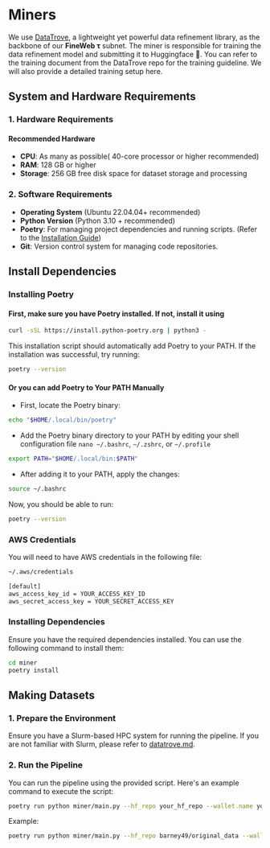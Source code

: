 # Miners

We use [DataTrove](https://github.com/huggingface/datatrove), a lightweight yet powerful data refinement library, as the backbone of our **FineWeb τ** subnet. The miner is responsible for training the data refinement model and submitting it to Huggingface 🤗. You can refer to the training document from the DataTrove repo for the training guideline. We will also provide a detailed training setup here.

## System and Hardware Requirements

### 1. **Hardware Requirements**

#### Recommended Hardware

- **CPU**: As many as possible( 40-core processor or higher recommended)
- **RAM**: 128 GB or higher
- **Storage**: 256 GB free disk space for dataset storage and processing

### 2. **Software Requirements**

- **Operating System** (Ubuntu 22.04.04+ recommended)
- **Python Version** (Python 3.10 + recommended)
- **Poetry**: For managing project dependencies and running scripts. (Refer to the [Installation Guide](#installing-poetry))
- **Git**: Version control system for managing code repositories.

## Install Dependencies

### Installing Poetry

#### First, make sure you have Poetry installed. If not, install it using

```bash
curl -sSL https://install.python-poetry.org | python3 -
```

This installation script should automatically add Poetry to your PATH. If the installation was successful, try running:

```bash
poetry --version
```

#### Or you can add Poetry to Your PATH Manually

- First, locate the Poetry binary:

```bash
echo "$HOME/.local/bin/poetry"
```

- Add the Poetry binary directory to your PATH by editing your shell configuration file `nano ~/.bashrc`, `~/.zshrc`, or `~/.profile`

```bash
export PATH="$HOME/.local/bin:$PATH"
```

- After adding it to your PATH, apply the changes:

```bash
source ~/.bashrc
```

Now, you should be able to run:

```bash
poetry --version
```

### AWS Credentials

You will need to have AWS credentials in the following file:

```bash
~/.aws/credentials
```

```bash
[default]
aws_access_key_id = YOUR_ACCESS_KEY_ID
aws_secret_access_key = YOUR_SECRET_ACCESS_KEY
```

### Installing Dependencies

Ensure you have the required dependencies installed. You can use the following command to install them:

```bash
cd miner
poetry install
```

## Making Datasets

### 1. Prepare the Environment

Ensure you have a Slurm-based HPC system for running the pipeline.
If you are not familiar with Slurm, please refer to [datatrove.md](datatrove.md).

### 2. Run the Pipeline

You can run the pipeline using the provided script. Here's an example command to execute the script:

```bash
poetry run python miner/main.py --hf_repo your_hf_repo --wallet.name your_wallet_name --wallet.hotkey your_wallet_hotkey [--total_tasks total_task] [--cpus_per_task your_cpus_number] [--limit limit_per_task]
```

Example:

```bash
poetry run python miner/main.py --hf_repo barney49/original_data --wallet.name miner1 --wallet.hotkey miner1 --total_tasks 4 --cpus_per_task 32 --limit 100
```
